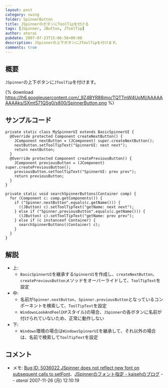 ```yaml
---
layout: post
category: swing
folder: SpinnerButton
title: JSpinnerのボタンにToolTipを付ける
tags: [JSpinner, JButton, JToolTip]
author: aterai
pubdate: 2007-07-23T15:06:56+09:00
description: JSpinnerの上下ボタンにJToolTipを付けます。
comments: true
---
```

## 概要
`JSpinner`の上下ボタンに`JToolTip`を付けます。

{% download https://lh6.googleusercontent.com/_9Z4BYR88imo/TQTTmW4UoMI/AAAAAAAAAks/SXmtS71QSg0/s800/SpinnerButton.png %}

## サンプルコード
<pre class="prettyprint"><code>private static class MySpinnerUI extends BasicSpinnerUI {
  @Override protected Component createNextButton() {
    JComponent nextButton = (JComponent) super.createNextButton();
    nextButton.setToolTipText("SpinnerUI: next next");
    return nextButton;
  }
  @Override protected Component createPreviousButton() {
    JComponent previousButton = (JComponent) super.createPreviousButton();
    previousButton.setToolTipText("SpinnerUI: prev prev");
    return previousButton;
  }
}
</code></pre>
<pre class="prettyprint"><code>private static void searchSpinnerButtons(Container comp) {
  for (Component c: comp.getComponents()) {
    if ("Spinner.nextButton".equals(c.getName())) {
      ((JButton) c).setToolTipText("getName: next next");
    } else if ("Spinner.previousButton".equals(c.getName())) {
      ((JButton) c).setToolTipText("getName: prev prev");
    } else if (c instanceof Container) {
      searchSpinnerButtons((Container) c);
    }
  }
}
</code></pre>

## 解説
- 上:
    - `BasicSpinnerUI`を継承する`SpinnerUI`を作成し、`createNextButton`、`createPreviousButton`メソッドをオーバーライドして、`ToolTipText`を設定
- 中:
    - 名前が`Spinner.nextButton`、`Spinner.previousButton`となっているコンポーネントを検索して、`ToolTipText`を設定
    - `WindowsLookAndFeel`(`XP`スタイル)の場合、`JSpinner`の各ボタンに名前が付けられていないため、正常に動作しない
- 下:
    - `Windows`環境の場合は`WindowsSpinnerUI`を継承して、それ以外の場合は、名前で検索して`ToolTipText`を設定

<!-- dummy comment line for breaking list -->

## コメント
- メモ: [Bug ID: 5036022 JSpinner does not reflect new font on subsequent calls to setFont](http://bugs.java.com/bugdatabase/view_bug.do?bug_id=5036022)、[JSpinnerのフォント指定 - kaisehのブログ](http://d.hatena.ne.jp/kaiseh/20071120/1195560201) -- *aterai* 2007-11-26 (月) 12:10:19

<!-- dummy comment line for breaking list -->
